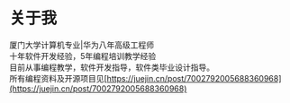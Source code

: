 
# 关于我
厦门大学计算机专业|华为八年高级工程师  
十年软件开发经验，5年编程培训教学经验  
目前从事编程教学，软件开发指导，软件类毕业设计指导。  
所有编程资料及开源项目见[https://juejin.cn/post/7002792005688360968](https://juejin.cn/post/7002792005688360968)